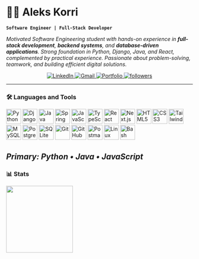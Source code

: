 # 👨‍💻 Aleks Korri

**`Software Engineer | Full-Stack Developer`**

<p>
  <em>
    Motivated Software Engineering student with hands-on experience in <b>full-stack development</b>, 
    <b>backend systems</b>, and <b>database-driven applications</b>. Strong foundation in Python, Django, Java, and React, complemented by practical experience. 
    Passionate about problem-solving, teamwork, and building efficient digital solutions.  
  </em>
</p>

<p align="center">
  <a href="https://linkedin.com/in/alekskorri">
    <img alt="LinkedIn" title="Connect on LinkedIn" src="https://custom-icon-badges.demolab.com/badge/-LinkedIn-blue?style=for-the-badge&logo=linkedin&logoColor=white"/>
  </a>
  <a href="mailto:korrialeks@gmail.com">
    <img alt="Gmail" title="Send me an email" src="https://custom-icon-badges.demolab.com/badge/-Gmail-red?style=for-the-badge&logo=gmail&logoColor=white"/>
  </a>
  <a href="https://alekskorri.github.io" target="_blank">
    <img alt="Portfolio" title="Visit my Portfolio" src="https://custom-icon-badges.demolab.com/badge/-Portfolio-black?style=for-the-badge&logo=vercel&logoColor=white"/>
  </a>
  <a href="https://github.com/alekskorri?tab=followers">
    <img alt="followers" title="Follow me on GitHub" src="https://custom-icon-badges.demolab.com/github/followers/alekskorri?color=236ad3&labelColor=1155ba&style=for-the-badge&logo=person-add&label=Follow&logoColor=white"/>
  </a>
</p>

---


### 🛠️ Languages and Tools

<p align="left">
  <!-- Programming Languages -->
  <img alt="Python" title="Python" width="40px" src="https://cdn.jsdelivr.net/gh/devicons/devicon/icons/python/python-original.svg" />
  <img alt="Django" title="Django" width="40px" src="https://cdn.jsdelivr.net/gh/devicons/devicon/icons/django/django-plain.svg" />
  <img alt="Java" title="Java" width="40px" src="https://cdn.jsdelivr.net/gh/devicons/devicon/icons/java/java-original.svg" />
  <img alt="Spring" title="Spring" width="40px" src="https://cdn.jsdelivr.net/gh/devicons/devicon/icons/spring/spring-original.svg" />
  
  <!-- Frontend -->
  <img alt="JavaScript" title="JavaScript" width="40px" src="https://cdn.jsdelivr.net/gh/devicons/devicon/icons/javascript/javascript-original.svg" />
  <img alt="TypeScript" title="TypeScript" width="40px" src="https://cdn.jsdelivr.net/gh/devicons/devicon/icons/typescript/typescript-original.svg" />
  <img alt="React" title="React" width="40px" src="https://cdn.jsdelivr.net/gh/devicons/devicon/icons/react/react-original.svg" />
  <img alt="Next.js" title="Next.js" width="40px" src="https://cdn.jsdelivr.net/gh/devicons/devicon/icons/nextjs/nextjs-original.svg" />
  <img alt="HTML5" title="HTML5" width="40px" src="https://cdn.jsdelivr.net/gh/devicons/devicon/icons/html5/html5-original.svg" />
  <img alt="CSS3" title="CSS3" width="40px" src="https://cdn.jsdelivr.net/gh/devicons/devicon/icons/css3/css3-original.svg" />
  <img alt="Tailwind" title="TailwindCSS" width="40px" src="https://www.vectorlogo.zone/logos/tailwindcss/tailwindcss-icon.svg" />
  
  <!-- Databases -->
  <img alt="MySQL" title="MySQL" width="40px" src="https://cdn.jsdelivr.net/gh/devicons/devicon/icons/mysql/mysql-original.svg" />
  <img alt="PostgreSQL" title="PostgreSQL" width="40px" src="https://cdn.jsdelivr.net/gh/devicons/devicon/icons/postgresql/postgresql-original.svg" />
  <img alt="SQLite" title="SQLite" width="40px" src="https://cdn.jsdelivr.net/gh/devicons/devicon/icons/sqlite/sqlite-original.svg" />
  
  <!-- Tools -->
  <img alt="Git" title="Git" width="40px" src="https://cdn.jsdelivr.net/gh/devicons/devicon/icons/git/git-original.svg" />
  <img alt="GitHub" title="GitHub" width="40px" src="https://cdn.jsdelivr.net/gh/devicons/devicon/icons/github/github-original.svg" />
  <img alt="Postman" title="Postman" width="40px" src="https://cdn.jsdelivr.net/gh/devicons/devicon/icons/postman/postman-original.svg" />
  <img alt="Linux" title="Linux" width="40px" src="https://cdn.jsdelivr.net/gh/devicons/devicon/icons/linux/linux-original.svg" />
  <img alt="Bash" title="Bash" width="40px" src="https://cdn.jsdelivr.net/gh/devicons/devicon/icons/bash/bash-original.svg" />
</p>

*Primary: Python • Java • JavaScript*
---

### 📊 Stats
<p >
  <img src="https://github-readme-stats.vercel.app/api/top-langs/?username=alekskorri&layout=compact&theme=tokyonight&hide_border=true" height="180"/>
</p>
